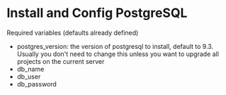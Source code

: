 # Install and Config PostgreSQL

Required variables (defaults already defined)

- postgres_version: the version of postgresql to install, default to 9.3.
  Usually you don't need to change this unless you want to upgrade all projects
  on the current server
- db_name
- db_user
- db_password
